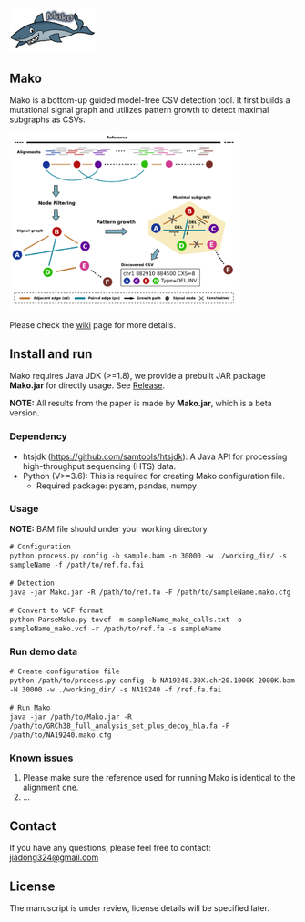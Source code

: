 

<img src="https://github.com/jiadong324/Mako/blob/master/supports/mako_logo.png" alt="mako_logo" width="30%" height="30%" align=center/>

## Mako

Mako is a bottom-up guided model-free CSV detection tool. It first builds a mutational signal graph and utilizes pattern growth to detect maximal subgraphs as CSVs.

<img src="https://github.com/jiadong324/Mako/blob/master/supports/Mako_workflow.png" alt="mako_workflow" width="80%" height="80%" align=center/>

Please check the [wiki](https://github.com/jiadong324/Mako/wiki) page for more details.

## Install and run

Mako requires Java JDK (>=1.8), we provide a prebuilt JAR package **Mako.jar** for directly usage. See [Release](https://github.com/jiadong324/Mako/releases).

**NOTE:** All results from the paper is made by **Mako.jar**, which is a beta version.

### Dependency

- htsjdk (https://github.com/samtools/htsjdk): A Java API for processing high-throughput sequencing (HTS) data.
- Python (V>=3.6): This is required for creating Mako configuration file. 
  - Required package: pysam, pandas, numpy

### Usage

**NOTE:** BAM file should under your working directory.
```
# Configuration
python process.py config -b sample.bam -n 30000 -w ./working_dir/ -s sampleName -f /path/to/ref.fa.fai

# Detection
java -jar Mako.jar -R /path/to/ref.fa -F /path/to/sampleName.mako.cfg

# Convert to VCF format
python ParseMako.py tovcf -m sampleName_mako_calls.txt -o sampleName_mako.vcf -r /path/to/ref.fa -s sampleName
```

### Run demo data

```
# Create configuration file
python /path/to/process.py config -b NA19240.30X.chr20.1000K-2000K.bam -N 30000 -w ./working_dir/ -s NA19240 -f /ref.fa.fai

# Run Mako
java -jar /path/to/Mako.jar -R /path/to/GRCh38_full_analysis_set_plus_decoy_hla.fa -F /path/to/NA19240.mako.cfg
```

### Known issues

1. Please make sure the reference used for running Mako is identical to the alignment one.
2. ...

## Contact

If you have any questions, please feel free to contact: jiadong324@gmail.com

## License
The manuscript is under review, license details will be specified later.

